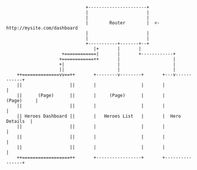                                   +----------------------+
                                  |                      |
                                  |                      |
                                  |        Router        |  <-  http://mysite.com/dashboard
                                  |                      |
                                  |                      |
                                  +-----------+-------+--+
                                     |+       |       |
                         +============|       |       +------------+
                        +============++       |                    |
                        +|                    |                    |
                        ||                    |                    |
        ++==============vv==++       +--------v--------+       +---v------------+
        ||                  ||       |                 |       |                |
        ||      (Page)      ||       |     (Page)      |       |     (Page)     |
        ||                  ||       |                 |       |                |
        || Heroes Dashboard ||       |   Heroes List   |       |  Hero Details  |
        ||                  ||       |                 |       |                |
        ||                  ||       |                 |       |                |
        ||                  ||       |                 |       |                |
        ++==================++       +-----------------+       +----------------+
